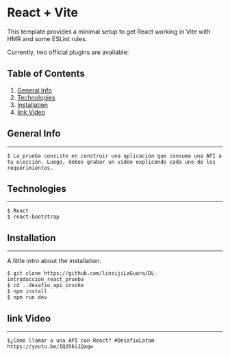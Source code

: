 # React + Vite

This template provides a minimal setup to get React working in Vite with HMR and some ESLint rules.

Currently, two official plugins are available:


## Table of Contents
1. [General Info](#general-info)
2. [Technologies](#technologies)
3. [Installation](#installation)
4. [link Video](#link-video)

## General Info
***
```
$ La prueba consiste en construir una aplicación que consuma una API a tu elección. Luego, debes grabar un video explicando cada uno de los requerimientos.

```

## Technologies
***
```
$ React 
$ react-bootstrap
```


## Installation
***
A little intro about the installation. 
```
$ git clone https://github.com/linsijiLaGuara/DL-introduccion_react_prueba
$ cd ..desafio_api_invoke
$ npm install
$ npm run dev
```

## link Video
***
```
$¿Cómo llamar a una API con React? #DesafioLatam  https://youtu.be/IQ356i1Qaqw
```
```